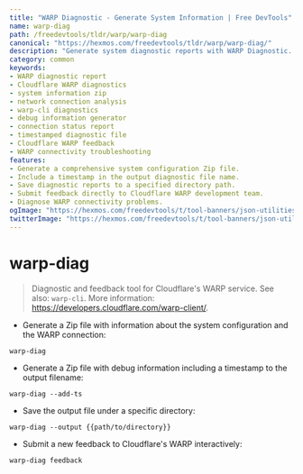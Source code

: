 ```yaml
---
title: "WARP Diagnostic - Generate System Information | Free DevTools"
name: warp-diag
path: /freedevtools/tldr/warp/warp-diag
canonical: "https://hexmos.com/freedevtools/tldr/warp/warp-diag/"
description: "Generate system diagnostic reports with WARP Diagnostic. Capture WARP connection details and system configuration information for troubleshooting. Free online tool, no registration required."
category: common
keywords:
- WARP diagnostic report
- Cloudflare WARP diagnostics
- system information zip
- network connection analysis
- warp-cli diagnostics
- debug information generator
- connection status report
- timestamped diagnostic file
- Cloudflare WARP feedback
- WARP connectivity troubleshooting
features:
- Generate a comprehensive system configuration Zip file.
- Include a timestamp in the output diagnostic file name.
- Save diagnostic reports to a specified directory path.
- Submit feedback directly to Cloudflare WARP development team.
- Diagnose WARP connectivity problems.
ogImage: "https://hexmos.com/freedevtools/t/tool-banners/json-utilities-banner.png"
twitterImage: "https://hexmos.com/freedevtools/t/tool-banners/json-utilities-banner.png"
---
```


# warp-diag

> Diagnostic and feedback tool for Cloudflare's WARP service.
> See also: `warp-cli`.
> More information: <https://developers.cloudflare.com/warp-client/>.

- Generate a Zip file with information about the system configuration and the WARP connection:

`warp-diag`

- Generate a Zip file with debug information including a timestamp to the output filename:

`warp-diag --add-ts`

- Save the output file under a specific directory:

`warp-diag --output {{path/to/directory}}`

- Submit a new feedback to Cloudflare's WARP interactively:

`warp-diag feedback`
